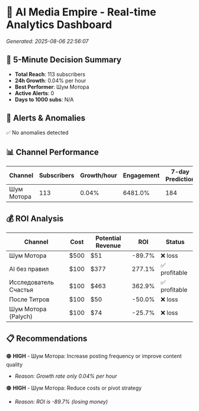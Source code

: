 # 🚀 AI Media Empire - Real-time Analytics Dashboard

*Generated: 2025-08-06 22:56:07*

## 🎯 5-Minute Decision Summary

- **Total Reach**: 113 subscribers
- **24h Growth**: 0.04% per hour
- **Best Performer**: Шум Мотора
- **Active Alerts**: 0
- **Days to 1000 subs**: N/A

## 🚨 Alerts & Anomalies

✅ No anomalies detected

## 📊 Channel Performance

| Channel | Subscribers | Growth/hour | Engagement | 7-day Prediction |
|---------|------------|-------------|------------|------------------|
| Шум Мотора | 113 | 0.04% | 6481.0% | 184 |

## 💰 ROI Analysis

| Channel | Cost | Potential Revenue | ROI | Status |
|---------|------|------------------|-----|--------|
| Шум Мотора | $500 | $51 | -89.7% | ❌ loss |
| AI без правил | $100 | $377 | 277.1% | ✅ profitable |
| Исследователь Счастья | $100 | $463 | 362.9% | ✅ profitable |
| После Титров | $100 | $50 | -50.0% | ❌ loss |
| Шум Мотора (Palych) | $100 | $74 | -25.7% | ❌ loss |

## 📋 Recommendations

🟠 **HIGH** - Шум Мотора: Increase posting frequency or improve content quality
   - *Reason: Growth rate only 0.04% per hour*

🟠 **HIGH** - Шум Мотора: Reduce costs or pivot strategy
   - *Reason: ROI is -89.7% (losing money)*

